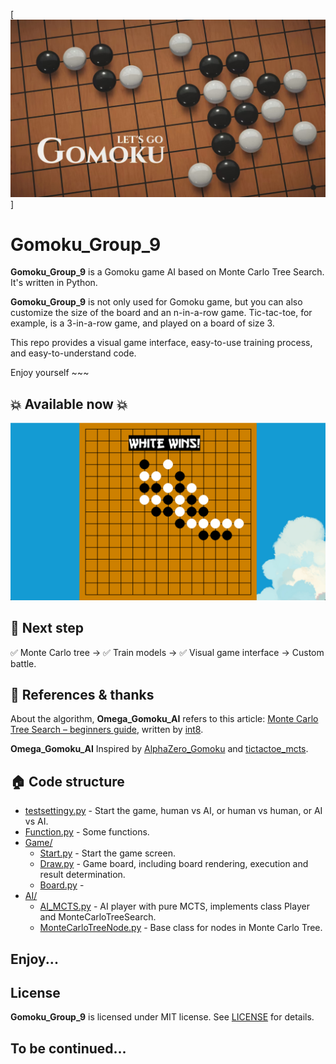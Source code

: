 
[![Header](Image/header_readme.jpg)]

# Gomoku_Group_9

**Gomoku_Group_9** is a Gomoku game AI based on Monte Carlo Tree Search. It's written in Python. 

**Gomoku_Group_9** is not only used for Gomoku game, but you can also customize the size of the board and an n-in-a-row game. Tic-tac-toe, for example, is a 3-in-a-row game, and played on a board of size 3.

This repo provides a visual game interface, easy-to-use training process, and easy-to-understand code. 

Enjoy yourself ~~~

## 💥 Available now 💥

![web](Image/Playing_screen.png)


## 👣 Next step

✅ Monte Carlo tree -> ✅ Train models -> ✅ Visual game interface -> Custom battle.

## 📖 References & thanks

About the algorithm, **Omega_Gomoku_AI** refers to this article: [Monte Carlo Tree Search – beginners guide](https://int8.io/monte-carlo-tree-search-beginners-guide/), written by [int8](https://github.com/int8).

**Omega_Gomoku_AI** Inspired by [AlphaZero_Gomoku](https://github.com/junxiaosong/AlphaZero_Gomoku) and [tictactoe_mcts](https://github.com/zhuliquan/tictactoe_mcts).


## 🏠 Code structure

- [testsettingy.py](Gomoku_Group_9/testsettingy.py) - Start the game, human vs AI, or human vs human, or AI vs AI.
- [Function.py](Gomoku_Group_9/Function.py) - Some functions.
- [Game/](Gomoku_Group_9/Game/)
  - [Start.py](Gomoku_Group_9/Game/Start.py) - Start the game screen.
  - [Draw.py](Gomoku_Group_9/Game/Draw.py) - Game board, including board rendering, execution and result determination.
  - [Board.py](Gomoku_Group_9/Game/Board.py) - 
- [AI/](Gomoku_Group_9/AI/)
  - [AI_MCTS.py](Gomoku_Group_9/AI/AI_MCTS.py) - AI player with pure MCTS, implements class Player and MonteCarloTreeSearch.
  - [MonteCarloTreeNode.py](Omega_Gomoku_AI/AI/MonteCarloTreeNode.py) - Base class for nodes in Monte Carlo Tree.

## Enjoy...

## License

**Gomoku_Group_9** is licensed under MIT license. See [LICENSE](LICENSE) for details.

## To be continued...
